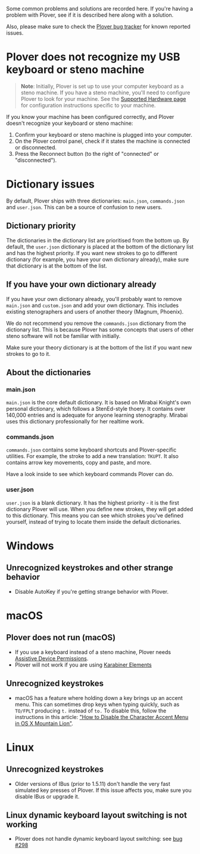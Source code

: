 Some common problems and solutions are recorded here. If you're having a problem with Plover, see if it is described here along with a solution. 

Also, please make sure to check the [Plover bug tracker](https://github.com/openstenoproject/plover/issues) for known reported issues.

# Plover does not recognize my USB keyboard or steno machine

> **Note**: Initially, Plover is set up to use your computer keyboard as a steno machine. If you have a steno machine, you'll need to configure Plover to look for your machine. See the [Supported Hardware page](https://github.com/openstenoproject/plover/wiki/Supported-Hardware) for configuration instructions specific to your machine.

If you know your machine has been configured correctly, and Plover doesn't recognize your keyboard or steno machine:

1. Confirm your keyboard or steno machine is plugged into your computer. 
1. On the Plover control panel, check if it states the machine is connected or disconnected. 
  1. Press the Reconnect button (to the right of "connected" or "disconnected"). 

# Dictionary issues

By default, Plover ships with three dictionaries: `main.json`, `commands.json` and `user.json`. This can be a source of confusion to new users. 

## Dictionary priority
The dictionaries in the dictionary list are prioritised from the bottom up. By default, the `user.json` dictionary is placed at the bottom of the dictionary list and has the highest priority. If you want new strokes to go to different dictionary (for example, you have your own dictionary already), make sure that dictionary is at the bottom of the list.

## If you have your own dictionary already

If you have your own dictionary already, you'll probably want to remove `main.json` and `custom.json` and add your own dictionary. This includes existing stenographers and users of another theory (Magnum, Phoenix). 

We do not recommend you remove the `commands.json` dictionary from the dictionary list. This is because Plover has some concepts that users of other steno software will not be familiar with initially. 

Make sure your theory dictionary is at the bottom of the list if you want new strokes to go to it.

## About the dictionaries

### main.json

`main.json` is the core default dictionary. It is based on Mirabai Knight's own personal dictionary, which follows a StenEd-style thoery. It contains over 140,000 entries and is adequate for anyone learning stenography. Mirabai uses this dictionary professionally for her realtime work.

### commands.json
`commands.json` contains some keyboard shortcuts and Plover-specific utilities. For example, the stroke to add a new translation: `TKUPT`. It also contains arrow key movements, copy and paste, and more. 

Have a look inside to see which keyboard commands Plover can do.

### user.json

`user.json` is a blank dictionary. It has the highest priority - it is the first dictionary Plover will use. When you define new strokes, they will get added to this dictionary. This means you can see which strokes you've defined yourself, instead of trying to locate them inside the default dictionaries.


# Windows

## Unrecognized keystrokes and other strange behavior

* Disable AutoKey if you're getting strange behavior with Plover.

# macOS

## Plover does not run (macOS)

* If you use a keyboard instead of a steno machine, Plover needs [Assistive Device Permissions](https://support.apple.com/en-ca/HT202866).
* Plover will not work if you are using [Karabiner Elements](https://github.com/tekezo/Karabiner-Elements)

## Unrecognized keystrokes
* macOS has a feature where holding down a key brings up an accent menu. This can sometimes drop keys when typing quickly, such as `TO/FPLT` producing `t.` instead of `to.` To disable this, follow the instructions in this article: ["How to Disable the Character Accent Menu in OS X Mountain Lion"](https://www.tekrevue.com/tip/how-to-disable-the-character-accent-menu-in-os-x-mountain-lion/).

# Linux

## Unrecognized keystrokes

* Older versions of IBus (prior to 1.5.11) don't handle the very fast simulated key presses of Plover. If this issue affects you, make sure you disable IBus or upgrade it.

## Linux dynamic keyboard layout switching is not working

* Plover does not handle dynamic keyboard layout switching: see [bug #298](https://github.com/openstenoproject/plover/issues/298)

